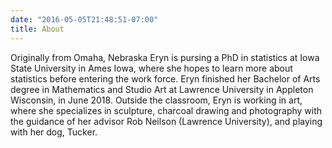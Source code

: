 ```yaml
---
date: "2016-05-05T21:48:51-07:00"
title: About
---
```


Originally from Omaha, Nebraska Eryn is pursing a PhD in statistics at Iowa State University in Ames Iowa, where she hopes to learn more about statistics before entering the work force. Eryn  finished her Bachelor of Arts degree in Mathematics and Studio Art at Lawrence University in Appleton Wisconsin, in June 2018. Outside the classroom, Eryn is working in art, where she specializes in sculpture, charcoal drawing and photography with the guidance of her advisor Rob Neilson (Lawrence University), and playing with her dog, Tucker. 
